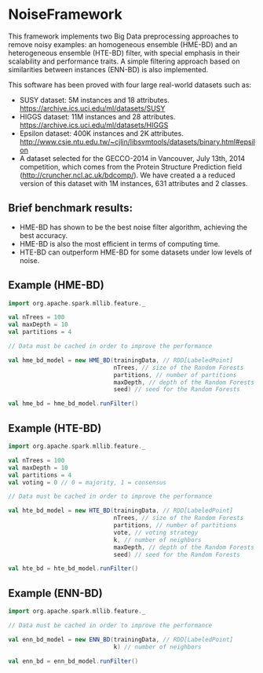 # NoiseFramework

This framework implements two Big Data preprocessing approaches to remove noisy examples: an homogeneous ensemble (HME-BD) and an heterogeneous ensemble (HTE-BD) filter, with special emphasis in their scalability and performance traits. A simple filtering approach based on similarities between instances (ENN-BD) is also implemented.

This software has been proved with four large real-world datasets such as:
- SUSY dataset: 5M instances and 18 attributes. https://archive.ics.uci.edu/ml/datasets/SUSY
- HIGGS dataset: 11M instances and 28 attributes. https://archive.ics.uci.edu/ml/datasets/HIGGS
- Epsilon dataset: 400K instances and 2K attributes. http://www.csie.ntu.edu.tw/~cjlin/libsvmtools/datasets/binary.html#epsilon
- A dataset selected for the GECCO-2014 in Vancouver, July 13th, 2014 competition, which comes from the Protein Structure Prediction field (http://cruncher.ncl.ac.uk/bdcomp/).
We have created a a reduced version of this dataset with 1M instances, 631 attributes and 2 classes.

## Brief benchmark results:

* HME-BD has shown to be the best noise filter algorithm, achieving the best accuracy.
* HME-BD is also the most efficient in terms of computing time.
* HTE-BD can outperform HME-BD for some datasets under low levels of noise.

## Example (HME-BD)


```scala
import org.apache.spark.mllib.feature._

val nTrees = 100
val maxDepth = 10
val partitions = 4

// Data must be cached in order to improve the performance

val hme_bd_model = new HME_BD(trainingData, // RDD[LabeledPoint]
                              nTrees, // size of the Random Forests
                              partitions, // number of partitions
                              maxDepth, // depth of the Random Forests
                              seed) // seed for the Random Forests

val hme_bd = hme_bd_model.runFilter()
```

## Example (HTE-BD)


```scala
import org.apache.spark.mllib.feature._

val nTrees = 100
val maxDepth = 10
val partitions = 4
val voting = 0 // 0 = majority, 1 = consensus

// Data must be cached in order to improve the performance

val hte_bd_model = new HTE_BD(trainingData, // RDD[LabeledPoint]
                              nTrees, // size of the Random Forests
                              partitions, // number of partitions
                              vote, // voting strategy
                              k, // number of neighbors
                              maxDepth, // depth of the Random Forests
                              seed) // seed for the Random Forests

val hte_bd = hte_bd_model.runFilter()
```

## Example (ENN-BD)


```scala
import org.apache.spark.mllib.feature._

// Data must be cached in order to improve the performance

val enn_bd_model = new ENN_BD(trainingData, // RDD[LabeledPoint]
                              k) // number of neighbors

val enn_bd = enn_bd_model.runFilter()
```
